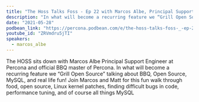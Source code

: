 ```yaml
---
title: "The Hoss Talks Foss - Ep 22 with Marcos Albe, Principal Support Engineer at Percona"
description: "In what will become a recurring feature we “Grill Open Source” talking about BBQ, Open Source, MySQL, and real life fun! Join Marcos and Matt for this fun walk through food, open source, Linux kernel patches, finding difficult bugs in code, performance tuning, and of course all things MySQL"
date: "2021-05-28"
podbean_link: "https://percona.podbean.com/e/the-hoss-talks-foss-_-ep-22-with-marcos-albe-principal-support-engineer-at-percona/"
youtube_id: "ZRVmdru5jTI"
speakers:
  - marcos_albe
---
```


The HOSS sits down with Marcos Albe Principal Support Engineer at Percona and official BBQ master of Percona. In what will become a recurring feature we “Grill Open Source” talking about BBQ, Open Source, MySQL, and real life fun! Join Marcos and Matt for this fun walk through food, open source, Linux kernel patches, finding difficult bugs in code, performance tuning, and of course all things MySQL